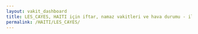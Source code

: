 ```yaml
---
layout: vakit_dashboard
title: LES_CAYES, HAITI için iftar, namaz vakitleri ve hava durumu - ilçe/eyalet seç
permalink: /HAITI/LES_CAYES/
---
```


<script type="text/javascript">
  var GLOBAL_COUNTRY = 'HAITI';
  var GLOBAL_CITY = 'LES_CAYES';
  var GLOBAL_STATE = '';
  var lat = 72;
  var lon = 21;
</script>
